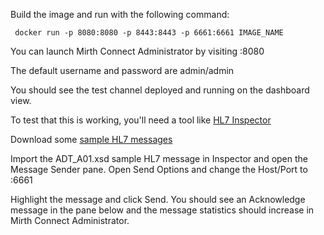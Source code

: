 Build the image and run with the following command:

     docker run -p 8080:8080 -p 8443:8443 -p 6661:6661 IMAGE_NAME

You can launch Mirth Connect Administrator by visiting <docker ip>:8080

The default username and password are admin/admin

You should see the test channel deployed and running on the dashboard view.

To test that this is working, you'll need a tool like [HL7 Inspector](http://sourceforge.net/projects/hl7inspector/)

Download some [sample HL7 messages](http://www.hl7.org/implement/standards/product_brief.cfm?product_id=228)

Import the ADT_A01.xsd sample HL7 message in Inspector and open the Message Sender pane. Open Send Options and change the Host/Port to <docker ip>:6661

Highlight the message and click Send. You should see an Acknowledge message in the pane below and the message statistics should increase in Mirth Connect Administrator.
